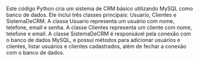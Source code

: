 Este código Python cria um sistema de CRM básico utilizando MySQL como banco de dados. Ele inclui três classes principais: Usuario, Clientes e SistemaDeCRM. A classe Usuario representa um usuário com nome, telefone, email e senha. A classe Clientes representa um cliente com nome, telefone e email. A classe SistemaDeCRM é responsável pela conexão com o banco de dados MySQL, e possui métodos para adicionar usuários e clientes, listar usuários e clientes cadastrados, além de fechar a conexão com o banco de dados.

